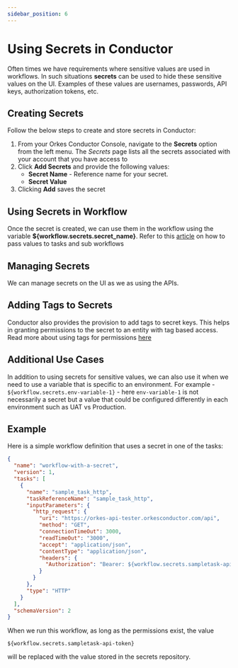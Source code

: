 ```yaml
---
sidebar_position: 6
---
```

# Using Secrets in Conductor

Often times we have requirements where sensitive values are used in workflows. In such situations **secrets** can be 
used to hide these sensitive values on the UI. Examples of these values are usernames, passwords, API keys, authorization tokens, etc.

## Creating Secrets

Follow the below steps to create and store secrets in Conductor:

1. From your Orkes Conductor Console, navigate to the **Secrets** option from the left menu. The *Secrets* page lists all the secrets associated with your account that you have access to
2. Click **Add Secrets** and provide the following values:<ul><li>**Secret Name** - Reference name for your secret.</li><li>**Secret Value**</li></ul>
3. Clicking **Add** saves the secret

## Using Secrets in Workflow

Once the secret is created, we can use them in the workflow using the variable **${workflow.secrets.secret_name}**.
Refer to this [article](/content/developer-guides/passing-data-in-conductor) on how to pass values to tasks and sub workflows

## Managing Secrets

We can manage secrets on the UI as we as using the APIs.  

## Adding Tags to Secrets

Conductor also provides the provision to add tags to secret keys. This helps in granting permissions to the secret to an entity with tag based access.
Read more about using tags for permissions [here](/content/access-control-and-security/tags)

## Additional Use Cases

In addition to using secrets for sensitive values, we can also use it when we need to use a variable that is specific to an environment.
For example - `${workflow.secrets.env-variable-1}` - here `env-variable-1` is not necessarily a secret but a value that could be configured 
differently in each environment such as UAT vs Production.

## Example

Here is a simple workflow definition that uses a secret in one of the tasks:

```json
{
  "name": "workflow-with-a-secret",
  "version": 1,
  "tasks": [
    {
      "name": "sample_task_http",
      "taskReferenceName": "sample_task_http",
      "inputParameters": {
        "http_request": {
          "uri": "https://orkes-api-tester.orkesconductor.com/api",
          "method": "GET",
          "connectionTimeOut": 3000,
          "readTimeOut": "3000",
          "accept": "application/json",
          "contentType": "application/json",
          "headers": {
            "Authorization": "Bearer: ${workflow.secrets.sampletask-api-token}"
          }
        }
      },
      "type": "HTTP"
    }
  ],
  "schemaVersion": 2
}
```

When we run this workflow, as long as the permissions exist, the value 

`${workflow.secrets.sampletask-api-token}`

will be replaced with the value stored in the secrets repository.

